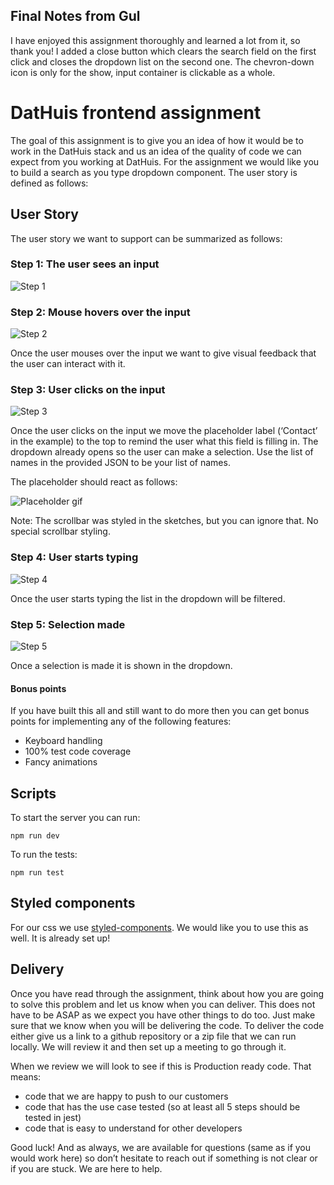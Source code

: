 ## Final Notes from Gul
I have enjoyed this assignment thoroughly and learned a lot from it, so thank you! I added a close button which clears the search field on the first click and closes the dropdown list on the second one. The chevron-down icon is only for the show, input container is clickable as a whole.  

# DatHuis frontend assignment
The goal of this assignment is to give you an idea of how it would be to work in the DatHuis stack and us an idea of the quality of code we can expect from you working at DatHuis. For the assignment we would like you to build a search as you type dropdown component. The user story is defined as follows:

## User Story
The user story we want to support can be summarized as follows:

### Step 1: The user sees an input
![Step 1](https://user-images.githubusercontent.com/23367061/71768244-b9b94680-2f14-11ea-8e06-e9b81165f544.png)

### Step 2: Mouse hovers over the input
![Step 2](https://user-images.githubusercontent.com/23367061/71768523-043bc280-2f17-11ea-9e26-b28e5633ff3a.png)

Once the user mouses over the input we want to give visual feedback that the user can interact with it.

### Step 3: User clicks on the input
![Step 3](https://user-images.githubusercontent.com/23367061/71768592-afe51280-2f17-11ea-9071-0008d0e0e9d4.png)

Once the user clicks on the input we move the placeholder label (‘Contact’ in the example) to the top to remind the user what this field is filling in. The dropdown already opens so the user can make a selection. Use the list of names in the provided JSON to be your list of names.

The placeholder should react as follows:

![Placeholder gif](https://user-images.githubusercontent.com/23367061/71768642-339eff00-2f18-11ea-85f2-2a8ac2dfb8c0.gif)

Note: The scrollbar was styled in the sketches, but you can ignore that. No special scrollbar styling.

### Step 4: User starts typing
![Step 4](https://user-images.githubusercontent.com/23367061/71768597-bb383e00-2f17-11ea-83bf-4344fd81cd4e.png)

Once the user starts typing the list in the dropdown will be filtered.

### Step 5: Selection made
![Step 5](https://user-images.githubusercontent.com/23367061/71768605-c68b6980-2f17-11ea-89d1-75c64ea82ea3.png)

Once a selection is made it is shown in the dropdown.

#### Bonus points
If you have built this all and still want to do more then you can get bonus points for implementing any of the following features:
* Keyboard handling
* 100% test code coverage
* Fancy animations

## Scripts
To start the server you can run:

```npm run dev```

To run the tests:

```npm run test```

## Styled components
For our css we use [styled-components](https://www.styled-components.com/). We would like you to use this as well. It is already set up!

## Delivery
Once you have read through the assignment, think about how you are going to solve this problem and let us know when you can deliver. This does not have to be ASAP as we expect you have other things to do too. Just make sure that we know when you will be delivering the code. To deliver the code either give us a link to a github repository or a zip file that we can run locally. We will review it and then set up a meeting to go through it.

When we review we will look to see if this is Production ready code. That means:
* code that we are happy to push to our customers
* code that has the use case tested (so at least all 5 steps should be tested in jest)
* code that is easy to understand for other developers


Good luck! And as always, we are available for questions (same as if you would work here) so don’t hesitate to reach out if something is not clear or if you are stuck. We are here to help.
